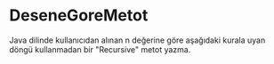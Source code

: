 # DeseneGoreMetot
 Java dilinde kullanıcıdan alınan n değerine göre aşağıdaki kurala uyan döngü kullanmadan bir "Recursive" metot yazma.
